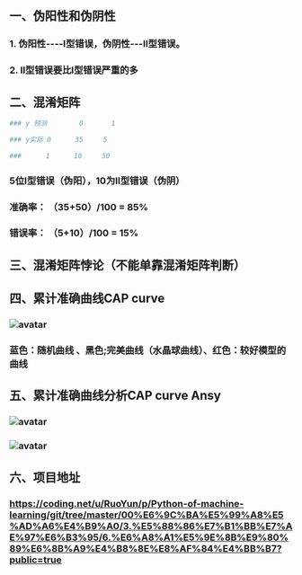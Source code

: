 
## 一、伪阳性和伪阴性

### 1. 伪阳性----I型错误，伪阴性---II型错误。

### 2. II型错误要比I型错误严重的多

## 二、混淆矩阵


```python
### y 预测        0       1
```


```python
### y实际 0      35     5
```


```python
###      1      10     50
```

### 5位I型错误（伪阳），10为II型错误（伪阴）

###  准确率： （35+50）/100 = 85%

###  错误率： （5+10）/100 = 15%

## 三、混淆矩阵悖论（不能单靠混淆矩阵判断）

## 四、累计准确曲线CAP curve

###  ![avatar](./1.png)

### 蓝色：随机曲线 、黑色;完美曲线（水晶球曲线）、红色：较好模型的曲线

## 五、累计准确曲线分析CAP curve Ansy

###  ![avatar](./2.png)

###  ![avatar](./3.png)

## 六、项目地址

### https://coding.net/u/RuoYun/p/Python-of-machine-learning/git/tree/master/00%E6%9C%BA%E5%99%A8%E5%AD%A6%E4%B9%A0/3.%E5%88%86%E7%B1%BB%E7%AE%97%E6%B3%95/6.%E6%A8%A1%E5%9E%8B%E9%80%89%E6%8B%A9%E4%B8%8E%E8%AF%84%E4%BB%B7?public=true
